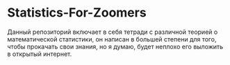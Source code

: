 # Statistics-For-Zoomers
Данный репозиторий включает в себя тетради с различной теорией о математической статистики, он написан в большей степени для того, чтобы прокачать свои знания, но я думаю, будет неплохо его выложить в открытый интернет.
